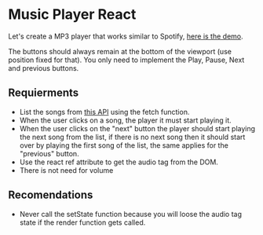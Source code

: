 # Music Player React

Let's create a MP3 player that works similar to Spotify, [here is the demo](https://projects.breatheco.de/json?slug=music-player-react&preview).

The buttons should always remain at the bottom of the viewport (use position fixed for that).
You only need to implement the Play, Pause, Next and previous buttons.


## Requierments
- List the songs from [this API](http://assets.breatheco.de/apis/sound/) using the fetch function.
- When the user clicks on a song, the player it must start playing it.
- When the user clicks on the "next" button the player should start playing the next song from the list, if there is no next song then it should start over by playing the first song of the list, the same applies for the "previous" button.
- Use the react ref attribute to get the audio tag from the DOM.
- There is not need for volume

## Recomendations
- Never call the setState function because you will loose the audio tag state if the render function gets called.